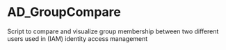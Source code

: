 # AD_GroupCompare
Script to compare and visualize group membership between two different users used in (IAM) identity access management
